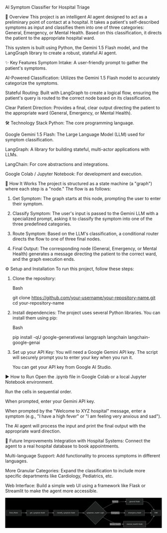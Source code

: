 
AI Symptom Classifier for Hospital Triage

📖 Overview
This project is an intelligent AI agent designed to act as a preliminary point of contact at a hospital. It takes a patient's self-described symptoms as input and classifies them into one of three categories: General, Emergency, or Mental Health. Based on this classification, it directs the patient to the appropriate hospital ward.

This system is built using Python, the Gemini 1.5 Flash model, and the LangGraph library to create a robust, stateful AI agent.

✨ Key Features
Symptom Intake: A user-friendly prompt to gather the patient's symptoms.

AI-Powered Classification: Utilizes the Gemini 1.5 Flash model to accurately categorize the symptoms.

Stateful Routing: Built with LangGraph to create a logical flow, ensuring the patient's query is routed to the correct node based on its classification.

Clear Patient Direction: Provides a final, clear output directing the patient to the appropriate ward (General, Emergency, or Mental Health).

🛠️ Technology Stack
Python: The core programming language.

Google Gemini 1.5 Flash: The Large Language Model (LLM) used for symptom classification.

LangGraph: A library for building stateful, multi-actor applications with LLMs.

LangChain: For core abstractions and integrations.

Google Colab / Jupyter Notebook: For development and execution.

🚀 How It Works
The project is structured as a state machine (a "graph") where each step is a "node." The flow is as follows:

1. Get Symptom: The graph starts at this node, prompting the user to enter their symptom.

2. Classify Symptom: The user's input is passed to the Gemini LLM with a specialized prompt, asking it to classify the symptom into one of the three predefined categories.

3. Route Symptom: Based on the LLM's classification, a conditional router directs the flow to one of three final nodes.

4. Final Output: The corresponding node (General, Emergency, or Mental Health) generates a message directing the patient to the correct ward, and the graph execution ends.



⚙️ Setup and Installation
 To run this project, follow these steps:

1. Clone the repository:

    Bash

    git clone https://github.com/your-username/your-repository-name.git   
    cd your-repository-name

2. Install dependencies:
   The project uses several Python libraries. You can install them using pip:

    Bash

    pip install -qU google-generativeai langgraph langchain langchain-google-genai

3. Set up your API Key:
    You will need a Google Gemini API key. The script will securely prompt you to enter your key when you run it.

    You can get your API key from Google AI Studio.



▶️ How to Run
Open the .ipynb file in Google Colab or a local Jupyter Notebook environment.

Run the cells in sequential order.

When prompted, enter your Gemini API key.

When prompted by the "Welcome to XYZ hospital" message, enter a symptom (e.g., "I have a high fever" or "I am feeling very anxious and sad").

The AI agent will process the input and print the final output with the appropriate ward direction.

📝 Future Improvements
Integration with Hospital Systems: Connect the agent to a real hospital database to book appointments.

Multi-language Support: Add functionality to process symptoms in different languages.

More Granular Categories: Expand the classification to include more specific departments like Cardiology, Pediatrics, etc.

Web Interface: Build a simple web UI using a framework like Flask or Streamlit to make the agent more accessible.

![Hospital Logo](hospital.png)

